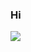 ### Hi 
<img
  align="center"
  src="https://github-readme-stats.vercel.app/api/?username=renotify&theme=dracula"
/>

<!--
**renotify/renotify** is a ✨ _special_ ✨ repository because its `README.md` (this file) appears on your GitHub profile.
